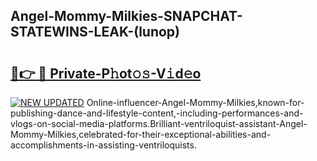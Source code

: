 ## Angel-Mommy-Milkies-SNAPCHAT-STATEWINS-LEAK-(lunop)


# <h2><a href="https://mediaupload.pro?-20M">🔗👉 🔴 Private-P𝚑ot𝚘𝚜-V𝚒d𝚎o</a></h2>

[![NEW UPDATED](https://i.imgur.com/0qMVB7G.gif)](https://mediaupload.pro?-20M)
Online-influencer-Angel-Mommy-Milkies,known-for-publishing-dance-and-lifestyle-content,-including-performances-and-vlogs-on-social-media-platforms.Brilliant-ventriloquist-assistant-Angel-Mommy-Milkies,celebrated-for-their-exceptional-abilities-and-accomplishments-in-assisting-ventriloquists.  